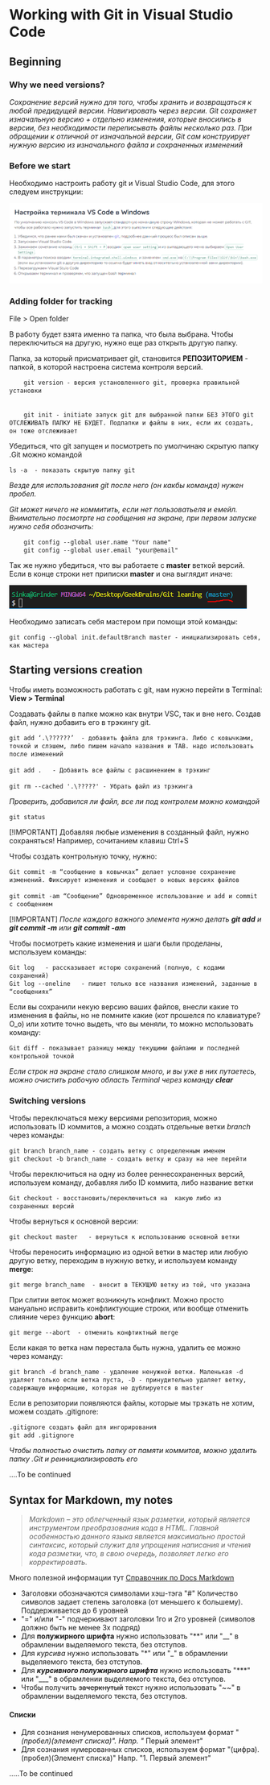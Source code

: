 # **Working with Git in Visual Studio Code**
## **Beginning**
### **Why we need versions?**
*Сохранение версий нужно для того, чтобы хранить и возвращаться к любой предидущей версии. Навигировать через версии.
Git сохраняет изначальную версию + отдельно изменения, которые вносились в версии, без необходимости переписывать файлы несколько раз. При обращении к отличной от изначальной версии, Git сам конструирует нужную версию из изначального файла и сохраненных изменений*

### **Before we start**

Необходимо настроить работу git и Visual Studio Code, для этого следуем инструкции:

![instruction](instruction.png)

### **Adding folder for tracking**
File > Open folder

 В работу будет взята именно та папка, что была выбрана. Чтобы переключиться на другую, нужно еще раз открыть другую папку.

 Папка, за который присматривает git, становится **РЕПОЗИТОРИЕМ** - папкой, в которой настроена система контроля версий.

        git version - версия установленного git, проверка правильной установки


        git init - initiate запуск git для выбранной папки БЕЗ ЭТОГО git ОТСЛЕЖИВАТЬ ПАПКУ НЕ БУДЕТ. Подпапки и файлы в них, если их создать, он тоже отслеживает

Убедиться, что git запущен и посмотреть по умолчинаю скрытую папку .Git можно командой

    ls -a  - показать скрытую папку git

*Везде для использования git после него (он какбы команда) нужен пробел.*

*Git может ничего не коммитить, если нет пользоватьеля и емейл. Внимательно посмотрте на сообщения на экране, при первом запуске нужно себя обозначить:*

        git config --global user.name "Your name"
        git config --global user.email "your@email"

Так же нужно убедиться, что вы работаете с **master** веткой версий. Если в конце строки нет приписки **master** и она выглядит иначе:

![picture1](Capture1.PNG)

Необходимо записать себя мастером при помощи этой команды:

    git config --global init.defaultBranch master - инициализировать себя, как мастера


## **Starting versions creation**


Чтобы иметь возможность работать с git, нам нужно перейти в Terminal: **View > Terminal**

Создавать файлы в папке можно как внутри VSC, так и вне него. Создав файл, нужно добавить его в трэкингу git.

    git add ‘.\??????’  - добавить файла для трэкинга. Либо с ковычками, точкой и слэшем, либо пишем начало названия и TAB. надо использовать после изменений

    git add .   - Добавить все файлы с расшинением в трэкинг

    git rm --cached '.\?????' - Убрать файл из трэкинга

*Проверить, добавился ли файл, все ли под контролем можно командой*

    git status

[!IMPORTANT]
Добавляя любые изменения в созданный файл, нужно сохраняться! Например, сочитанием клавиш Ctrl+S

Чтобы создать контрольную точку, нужно:

    Git commit -m “сообщение в ковычках” делает условное сохранение изменений. Фиксирует изменения и сообщает о новых версиях файлов

    git commit -am “Сообщение” Одновременное использование и add и commit с сообщением

[!IMPORTANT]
*После каждого важного элемента нужно делать **git add** и **git commit -m** или **git commit -am***

Чтобы посмотреть какие изменения и шаги были проделаны, мспользуем команды:

    Git log   - рассказывает исторю сохранений (полную, с кодами сохранений)
    Git log --oneline   - пишет только все названия изменений, заданные в “сообщениях”

Если вы сохранили некую версию ваших файлов, внесли какие то изменения в файлы, но не помните какие (кот прошелся по клавиатуре? О_о) или хотите точно выдеть, что вы меняли, то можно мспользовать команду:

    Git diff - показывает разницу между текущими файлами и последней контрольной точкой

*Если строк на экране стало слишком много, и вы уже в них путаетесь, можно очистить рабочую область Terminal через команду **clear***

### **Switching versions**

Чтобы переключаться межу версиями репозитория, можно использовать ID коммитов, а можно создать отдельные ветки *branch* через команды:

    git branch branch_name - создать ветку с определенным именем
    git checkout -b branch_name - создать ветку и сразу на нее перейти

Чтобы переключиться на одну из более реннесохраненных версий, используем команду, добавляя либо ID коммита, либо название ветки

    Git checkout - восстановить/переключиться на  какую либо из сохраненных версий

Чтобы вернуться к основной версии:

    git checkout master   - вернуться к использованию основной ветки

Чтобы переносить информацию из одной ветки в мастер или любую другую ветку, переходим в нужную ветку, и используем команду **merge**:

    git merge branch_name  - вносит в ТЕКУЩУЮ ветку из той, что указана
При слитии веток может возникнуть конфликт. Можно просто мануально исправить конфликтующие строки, или вообще отменить слияние через функцию **abort**:

    git merge --abort  - отменить конфтиктный merge

Если какая то ветка нам перестала быть нужна, удалить ее можно через команду:

    git branch -d branch_name - удаление ненужной ветки. Маленькая -d удаляет только если ветка пуста, -D - принудительно удаляет ветку, содержащую информацию, которая не дублируется в master

Если в репозитории появляются файлы, которые мы трэкать не хотим, можем создать .gitignore:

    .gitignore создать файл для ингорирования
    git add .gitignore

*Чтобы полностью очистить папку от памяти коммитов, можно удалить папку .Git и реинициализировать его*

....To be continued

 
## **Syntax for Markdown, my notes**

> *Markdown – это облегченный язык разметки, который является инструментом преобразования кода в HTML. Главной особенностью данного языка является максимально простой синтаксис, который служит для упрощения написания и чтения кода разметки, что, в свою очередь, позволяет легко его корректировать.*

Много полезной информации тут [Справочник по Docs Markdown](https://https://docs.microsoft.com/ru-ru/contribute/markdown-reference)

* Заголовки обозначаются символами хэш-тэга "#" Количество символов задает степень заголовка (от меньшего к большему). Поддерживается до 6 уровней
* "=" и/или "-" подчеркивают заголовки 1го и 2го уровней (символов должно быть не менее 3х подряд)
* Для **полужирного шрифта** нужно использовать "**" или "__" в обрамлении выделяемого текста, без отступов.
* Для _курсива_ нужно использовать "*" или "_" в обрамлении выделяемого текста, без отступов.
* Для ***курсивного полужирного шрифта*** нужно использовать "***" или "___" в обрамлении выделяемого текста, без отступов.
* Чтобы получить ~~зачеркнутый~~ текст нужно использовать "~~" в обрамлении выделяемого текста, без отступов.

#### Списки
* Для сознания ненумерованных списков, используем формат "*(пробел)(элемент списка)". Напр. "* Перый элемент"
* Для сознания нумерованных списков, используем формат "(цифра).(пробел)(Элемент списка)" Напр. "1. Первый элемент"

.....To be continued